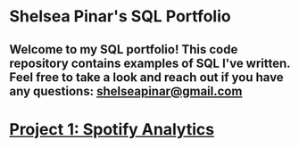 # Shelsea Pinar's SQL Portfolio

## Welcome to my SQL portfolio! This code repository contains examples of SQL I've written. Feel free to take a look and reach out if you have any questions: shelseapinar@gmail.com


# [Project 1: Spotify Analytics](https://github.com/shelseapinar/SQL/blob/main/Spotify%20Analytics)
